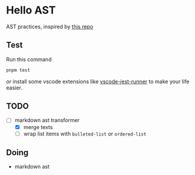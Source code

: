 # Hello AST

AST practices, inspired by [this repo](https://github.com/jamiebuilds/the-super-tiny-compiler)

## Test

Run this command

```bash
pnpm test
```

or install some vscode extensions like [vscode-jest-runner](https://marketplace.visualstudio.com/items?itemName=firsttris.vscode-jest-runner) to make your life easier.

## TODO

- [ ] markdown ast transformer
  - [x] merge texts
  - [ ] wrap list items with `bulleted-list` or `ordered-list`

## Doing

- markdown ast
